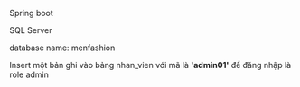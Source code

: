 

Spring boot

SQL Server

database name: menfashion

Insert một bản ghi vào bảng nhan_vien với mã là **'admin01'** để đăng nhập là role admin
